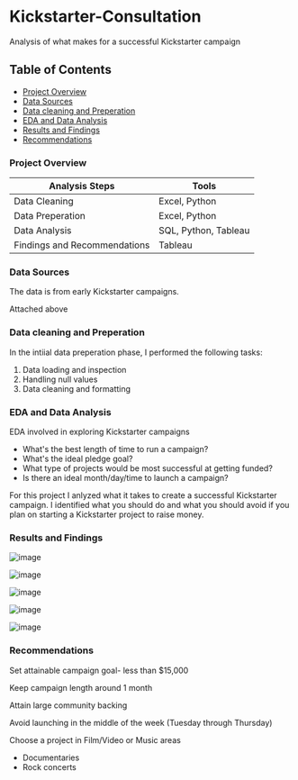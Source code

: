 # Kickstarter-Consultation
Analysis of what makes for a successful Kickstarter campaign


## Table of Contents

- [Project Overview](#project-overview)
- [Data Sources](#data-sources)
- [Data cleaning and Preperation](#data-cleaning-and-preperation)
- [EDA and Data Analysis](#eda-and-data-analysis)
- [Results and Findings](#results-and-findings)
- [Recommendations](#recommendations)

### Project Overview

|Analysis Steps|Tools|
|--------------|-----|
|Data Cleaning|Excel, Python|
|Data Preperation|Excel, Python|
|Data Analysis|SQL, Python, Tableau|
Findings and Recommendations|Tableau|


### Data Sources

The data is from early Kickstarter campaigns.

Attached above

### Data cleaning and Preperation

In the intiial data preperation phase, I performed the following tasks:
1. Data loading and inspection
2. Handling null values
3. Data cleaning and formatting

### EDA and Data Analysis

EDA involved in exploring Kickstarter campaigns

- What's the best length of time to run a campaign?
- What's the ideal pledge goal?
- What type of projects would be most successful at getting funded?
- Is there an ideal month/day/time to launch a campaign?

For this project I anlyzed what it takes to create a successful Kickstarter campaign. I identified what you should do and what you should avoid if you plan on starting a Kickstarter project to raise money. 

### Results and Findings

![image](https://github.com/lilligubran/Kickstarter-Consultation/assets/155771979/6fdcba32-222f-4d26-aced-b5a01b22cee8)

![image](https://github.com/lilligubran/Kickstarter-Consultation/assets/155771979/bc6f9089-ff9d-41a7-85dd-bb3cd0a4aa09)

![image](https://github.com/lilligubran/Kickstarter-Consultation/assets/155771979/2d44a407-c379-42b9-8fa7-b672a7f6a633)

![image](https://github.com/lilligubran/Kickstarter-Consultation/assets/155771979/4494524c-ba58-4d91-b201-5f0bc39bf37d)

![image](https://github.com/lilligubran/Kickstarter-Consultation/assets/155771979/0af571a8-272a-467c-abf6-c8d73054a631)


### Recommendations

Set attainable campaign goal- less than $15,000

Keep campaign length around 1 month

Attain large community backing

Avoid launching in the middle of the week (Tuesday through Thursday)

Choose a project in Film/Video or Music areas

- Documentaries
- Rock concerts




